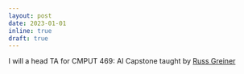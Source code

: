 ```yaml
---
layout: post
date: 2023-01-01
inline: true
draft: true
---
```


I will a head TA for CMPUT 469: AI Capstone taught by [Russ Greiner](https://rgreiner6.wixsite.com/greiner)

